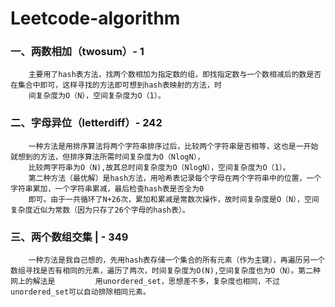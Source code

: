 # Leetcode-algorithm
### 一、两数相加（twosum）- 1
        主要用了hash表方法，找两个数相加为指定数的组，即找指定数与一个数相减后的数是否在集合中即可，这样寻找的方法即可想到hash表映射的方法，时
        间复杂度为O（N），空间复杂度为O（1）。

### 二、字母异位（letterdiff）- 242
        一种方法是用排序算法将两个字符串排序过后，比较两个字符串是否相等，这也是一开始就想到的方法，但排序算法所需时间复杂度为O（NlogN），
        比较两字符串为O（N),故其总时间复杂度为O（NlogN），空间复杂度为O（1）。
        第二种方法（最优解）是hash方法，用哈希表记录每个字母在两个字符串中的位置，一个字符串累加，一个字符串累减，最后检查hash表是否全为0
        即可。由于一共循环了N+26次，累加和累减是常数次操作，故时间复杂度是O（N），空间复杂度近似为常数（因为只存了26个字母的hash表）。
### 三、两个数组交集 | - 349
        一种方法是我自己想的，先用hash表存储一个集合的所有元素（作为主键），再遍历另一个数组寻找是否有相同的元素，遍历了两次，时间复杂度为O(N),空间复杂度也为O（N）。第二种网上的解法是         用unordered_set，思想差不多，复杂度也相同，不过unordered_set可以自动排除相同元素。
